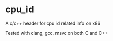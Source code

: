 # cpu_id
A c/c++ header for cpu id related info on x86

Tested with clang, gcc, msvc on both C and C++

